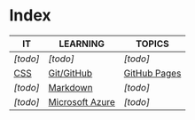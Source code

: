 # Index

|IT|LEARNING|TOPICS|
|----|---|---|
|*[todo]*|*[todo]*|*[todo]*|
|[CSS](web-pages)|[Git/GitHub](coding)|[GitHub Pages](web-pages)|
|*[todo]*|[Markdown](web-pages)|*[todo]*|
|*[todo]*|[Microsoft Azure](cloud)|*[todo]*|


	



    

